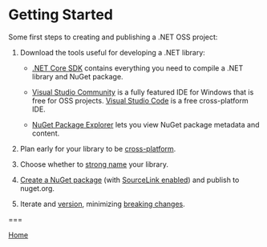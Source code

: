 # Getting Started

Some first steps to creating and publishing a .NET OSS project:

1. Download the tools useful for developing a .NET library:

    * [.NET Core SDK](https://www.microsoft.com/net/download) contains everything you need to compile a .NET library and NuGet package.

    * [Visual Studio Community](https://visualstudio.microsoft.com/downloads/) is a fully featured IDE for Windows that is free for OSS projects. [Visual Studio Code](https://code.visualstudio.com/Download) is a free cross-platform IDE.

    * [NuGet Package Explorer](https://github.com/NuGetPackageExplorer/NuGetPackageExplorer#readme) lets you view NuGet package metadata and content.

2. Plan early for your library to be [cross-platform](./cross-platform-targeting.md).

3. Choose whether to [strong name](./strong-naming.md) your library.

4. [Create a NuGet package](./nuget.md) (with [SourceLink enabled](./sourcelink.md)) and publish to nuget.org.

5. Iterate and [version](./versioning.md), minimizing [breaking changes](./breaking-changes.md).

===

[Home](./README.md)